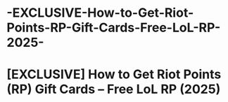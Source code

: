 # -EXCLUSIVE-How-to-Get-Riot-Points-RP-Gift-Cards-Free-LoL-RP-2025-
# [EXCLUSIVE] How to Get Riot Points (RP) Gift Cards – Free LoL RP (2025)
